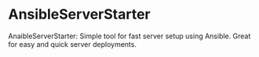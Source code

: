 # AnsibleServerStarter
AnaibleServerStarter: Simple tool for fast server setup using Ansible. Great for easy and quick server deployments. 
